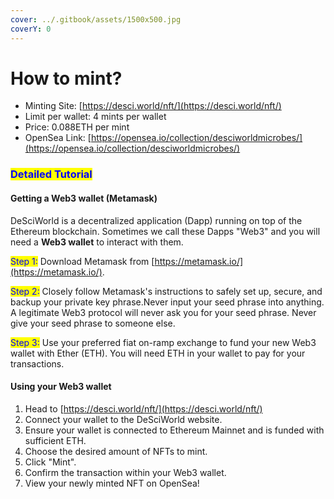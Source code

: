 ```yaml
---
cover: ../.gitbook/assets/1500x500.jpg
coverY: 0
---
```


# How to mint?

* Minting Site: [https://desci.world/nft/](https://desci.world/nft/)
* Limit per wallet: 4 mints per wallet
* Price: 0.088ETH per mint
* OpenSea Link: [https://opensea.io/collection/desciworldmicrobes/](https://opensea.io/collection/desciworldmicrobes/)​

### <mark style="color:blue;">Detailed Tutorial</mark> <a href="#detailed-tutorial" id="detailed-tutorial"></a>

#### Getting a Web3 wallet (Metamask) <a href="#getting-a-web3-wallet-metamask" id="getting-a-web3-wallet-metamask"></a>

DeSciWorld is a decentralized application (Dapp) running on top of the Ethereum blockchain. Sometimes we call these Dapps "Web3" and you will need a **Web3 wallet** to interact with them.

<mark style="color:blue;">Step 1:</mark> Download Metamask from [https://metamask.io/](https://metamask.io/).

<mark style="color:blue;">Step 2:</mark> Closely follow Metamask's instructions to safely set up, secure, and backup your private key phrase.Never input your seed phrase into anything. A legitimate Web3 protocol will never ask you for your seed phrase. Never give your seed phrase to someone else.

<mark style="color:blue;">Step 3:</mark> Use your preferred fiat on-ramp exchange to fund your new Web3 wallet with Ether (ETH). You will need ETH in your wallet to pay for your transactions.

#### Using your Web3 wallet <a href="#using-your-web3-wallet" id="using-your-web3-wallet"></a>

1. Head to [https://desci.world/nft/](https://desci.world/nft/)
2. Connect your wallet to the DeSciWorld website.
3. Ensure your wallet is connected to Ethereum Mainnet and is funded with sufficient ETH.
4. Choose the desired amount of NFTs to mint.
5. Click "Mint".
6. Confirm the transaction within your Web3 wallet.
7. View your newly minted NFT on OpenSea!
